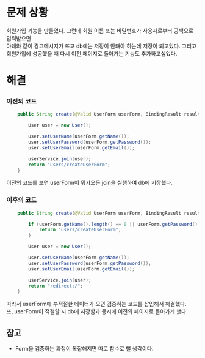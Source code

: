 # 문제 상황

회원가입 기능을 만들었다. 그런데 회원 이름 또는 비밀번호가 사용자로부터 공백으로 입력받으면   
아래와 같이 경고메시지가 뜨고 db에는 저장이 안돼야 하는데 저장이 되고있다.
그리고 회원가입에 성공했을 때 다시 이전 페이지로 돌아가는 기능도 추가하고싶었다.


# 해결
### 이전의 코드
```java
    public String create(@Valid UserForm userForm, BindingResult result) {

        User user = new User();

        user.setUserName(userForm.getName());
        user.setUserPassword(userForm.getPassword());
        user.setUserEmail(userForm.getEmail());

        userService.join(user);
        return "users/createUserForm";
    }
```

이전의 코드를 보면 userForm이 뭐가오든 join을 실행하여 db에 저장했다.

### 이후의 코드
```java
    public String create(@Valid UserForm userForm, BindingResult result) {

        if (userForm.getName().length() == 0 || userForm.getPassword().length() == 0) {
            return "users/createUserForm";
        }

        User user = new User();

        user.setUserName(userForm.getName());
        user.setUserPassword(userForm.getPassword());
        user.setUserEmail(userForm.getEmail());

        userService.join(user);
        return "redirect:/";
    }
```
따라서 userForm에 부적절한 데이터가 오면 검증하는 코드를 삽입해서 해결했다.   
또, userForm이 적절할 시 db에 저장함과 동시에 이전의 페이지로 돌아가게 했다.


## 참고

* Form을 검증하는 과정이 복잡해지면 따로 함수로 뺄 생각이다.   

